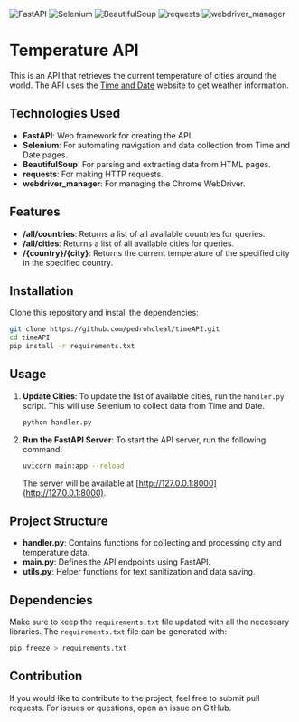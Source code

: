 ![FastAPI](https://img.shields.io/badge/FastAPI-007ACC?style=flat&logo=fastapi&logoColor=white)
![Selenium](https://img.shields.io/badge/Selenium-43B02A?style=flat&logo=selenium&logoColor=white)
![BeautifulSoup](https://img.shields.io/badge/BeautifulSoup-FFD700?style=flat&logo=python&logoColor=black)
![requests](https://img.shields.io/badge/requests-FF6F61?style=flat&logo=requests&logoColor=white)
![webdriver_manager](https://img.shields.io/badge/webdriver_manager-00B2A9?style=flat&logo=python&logoColor=white)

# Temperature API

This is an API that retrieves the current temperature of cities around the world. The API uses the [Time and Date](https://www.timeanddate.com) website to get weather information.

## Technologies Used

- **FastAPI**: Web framework for creating the API.
- **Selenium**: For automating navigation and data collection from Time and Date pages.
- **BeautifulSoup**: For parsing and extracting data from HTML pages.
- **requests**: For making HTTP requests.
- **webdriver_manager**: For managing the Chrome WebDriver.

## Features

- **/all/countries**: Returns a list of all available countries for queries.
- **/all/cities**: Returns a list of all available cities for queries.
- **/{country}/{city}**: Returns the current temperature of the specified city in the specified country.

## Installation

Clone this repository and install the dependencies:

```bash
git clone https://github.com/pedrohcleal/timeAPI.git
cd timeAPI
pip install -r requirements.txt
```

## Usage

1. **Update Cities**:
   To update the list of available cities, run the `handler.py` script. This will use Selenium to collect data from Time and Date.

   ```bash
   python handler.py
   ```

2. **Run the FastAPI Server**:
   To start the API server, run the following command:

   ```bash
   uvicorn main:app --reload
   ```

   The server will be available at [http://127.0.0.1:8000](http://127.0.0.1:8000).

## Project Structure

- **handler.py**: Contains functions for collecting and processing city and temperature data.
- **main.py**: Defines the API endpoints using FastAPI.
- **utils.py**: Helper functions for text sanitization and data saving.

## Dependencies

Make sure to keep the `requirements.txt` file updated with all the necessary libraries. The `requirements.txt` file can be generated with:

```bash
pip freeze > requirements.txt
```

## Contribution

If you would like to contribute to the project, feel free to submit pull requests. For issues or questions, open an issue on GitHub.
